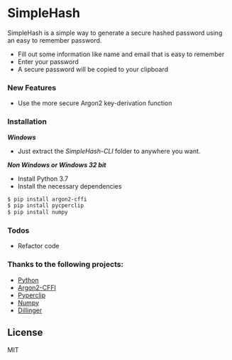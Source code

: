 # SimpleHash


SimpleHash is a simple way to generate a secure hashed password using an easy to remember password.

  - Fill out some information like name and email that is easy to remember
  - Enter your password
  - A secure password will be copied to your clipboard

### New Features ###

  - Use the more secure Argon2 key-derivation function



### Installation ###

***Windows***
- Just extract the *SimpleHash-CLI* folder to anywhere you want.

***Non Windows or Windows 32 bit***

- Install Python 3.7
- Install the necessary dependencies

```sh
$ pip install argon2-cffi
$ pip install pycperclip
$ pip install numpy
```





### Todos

 - Refactor code
 
### Thanks to the following projects:
- [Python]
- [Argon2-CFFI]
- [Pyperclip]
- [Numpy]
- [Dillinger]

License
----

MIT



[//]: # (These are reference links used in the body of this note and get stripped out when the markdown processor does its job. There is no need to format nicely because it shouldn't be seen. Thanks SO - http://stackoverflow.com/questions/4823468/store-comments-in-markdown-syntax)


   [Dillinger]: <https://github.com/joemccann/dillinger>
   [Python]: <https://www.python.org>
   [pyperclip]: <https://github.com/asweigart/pyperclip>
   [numpy]: <https://numpy.org>
   [Argon2-CFFI]: <https://github.com/hynek/argon2-cffi>

 

